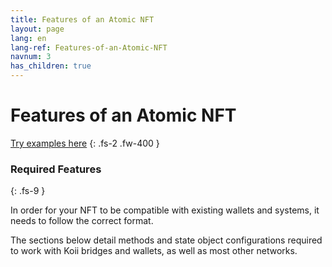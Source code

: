 ```yaml
---
title: Features of an Atomic NFT
layout: page
lang: en
lang-ref: Features-of-an-Atomic-NFT
navnum: 3
has_children: true
---
```


# Features of an Atomic NFT

[Try examples here](https://github.com/atomic-nfts/standard)
{: .fs-2 .fw-400 }

### Required Features

{: .fs-9 }

In order for your NFT to be compatible with existing wallets and systems, it needs to follow the correct format.

The sections below detail methods and state object configurations required to work with Koii bridges and wallets, as well as most other networks.
